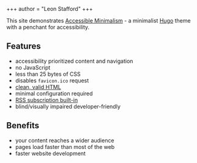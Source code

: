 +++
author = "Leon Stafford"
+++

This site demonstrates [Accessible Minimalism](https://github.com/leonstafford/accessible-minimalism-hugo-theme) - a minimalist [Hugo](https://gohugo.io) theme with a penchant for accessibility.

## Features

 - accessibility prioritized content and navigation
 - no JavaScript
 - less than 25 bytes of CSS
 - disables `favicon.ico` request
 - [clean, valid HTML](/features/clean-valid-html/)
 - minimal configuration required
 - [RSS subscription built-in](/index.xml)
 - blind/visually impaired developer-friendly

## Benefits

 - your content reaches a wider audience
 - pages load faster than most of the web
 - faster website development
